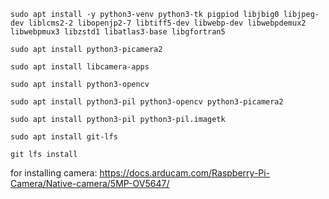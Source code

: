 `sudo apt install -y python3-venv python3-tk pigpiod libjbig0 libjpeg-dev liblcms2-2 libopenjp2-7 libtiff5-dev libwebp-dev libwebpdemux2 libwebpmux3 libzstd1 libatlas3-base libgfortran5`

`sudo apt install python3-picamera2`

`sudo apt install libcamera-apps`

`sudo apt install python3-opencv`

`sudo apt install python3-pil python3-opencv python3-picamera2`

`sudo apt install python3-pil python3-pil.imagetk`

`sudo apt install git-lfs`

`git lfs install`

for installing camera: https://docs.arducam.com/Raspberry-Pi-Camera/Native-camera/5MP-OV5647/